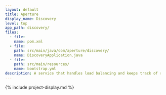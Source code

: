 ```yaml
---
layout: default
title: Aperture
display_name: Discovery
level: top
app_path: discovery/
files:
  - file:
    name: pom.xml
  - file:
    path: src/main/java/com/aperture/discovery/
    name: DiscoveryApplication.java
  - file:
    path: src/main/resources/
    name: bootstrap.yml
description: A service that handles load balancing and keeps track of running instances of microservices.
---
```

{% include project-display.md %}